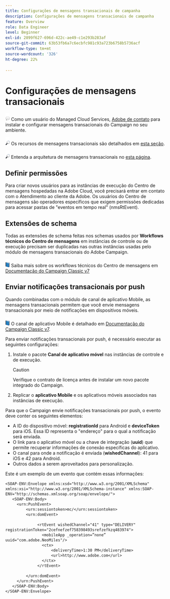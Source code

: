 ```yaml
---
title: Configurações de mensagens transacionais de campanha
description: Configurações de mensagens transacionais de campanha
feature: Overview
role: Data Engineer
level: Beginner
exl-id: 2899f627-696d-422c-ae49-c1e293b283af
source-git-commit: 63b53fb6a7c6ecbfc981c93a723b6758b5736acf
workflow-type: tm+mt
source-wordcount: '326'
ht-degree: 22%

---
```


# Configurações de mensagens transacionais

![](../assets/do-not-localize/speech.png)  Como um usuário do Managed Cloud Services, [Adobe de contato](../start/campaign-faq.md#support) para instalar e configurar mensagens transacionais do Campaign no seu ambiente.

![](../assets/do-not-localize/glass.png) Os recursos de mensagens transacionais são detalhados em [esta seção](../send/transactional.md).

![](../assets/do-not-localize/glass.png) Entenda a arquitetura de mensagens transacionais no [esta página](../dev/architecture.md).

## Definir permissões

Para criar novos usuários para as instâncias de execução do Centro de mensagens hospedadas na Adobe Cloud, você precisará entrar em contato com o Atendimento ao cliente da Adobe. Os usuários do Centro de mensagens são operadores específicos que exigem permissões dedicadas para acessar pastas de &quot;eventos em tempo real&quot; (nmsRtEvent).

## Extensões de schema

Todas as extensões de schema feitas nos schemas usados por **Workflows técnicos do Centro de mensagens** em instâncias de controle ou de execução precisam ser duplicadas nas outras instâncias usadas pelo módulo de mensagens transacionais do Adobe Campaign.

![](../assets/do-not-localize/book.png) Saiba mais sobre os workflows técnicos do Centro de mensagens em [Documentação do Campaign Classic v7](https://experienceleague.adobe.com/docs/campaign-classic/using/transactional-messaging/configure-transactional-messaging/additional-configurations.html#technical-workflows)

## Enviar notificações transacionais por push

Quando combinadas com o módulo de canal de aplicativo Mobile, as mensagens transacionais permitem que você envie mensagens transacionais por meio de notificações em dispositivos móveis.

![](../assets/do-not-localize/book.png) O canal de aplicativo Mobile é detalhado em [Documentação do Campaign Classic v7](https://experienceleague.adobe.com/docs/campaign-classic/using/sending-messages/sending-push-notifications/about-mobile-app-channel.html?lang=en#sending-messages).

Para enviar notificações transacionais por push, é necessário executar as seguintes configurações:

1. Instale o pacote **Canal de aplicativo móvel** nas instâncias de controle e de execução.

   >[!CAUTION]
   >
   >Verifique o contrato de licença antes de instalar um novo pacote integrado do Campaign.

1. Replicar o **aplicativo Mobile** e os aplicativos móveis associados nas instâncias de execução.

Para que o Campaign envie notificações transacionais por push, o evento deve conter os seguintes elementos:

* A ID do dispositivo móvel: **registrationId** para Android e **deviceToken** para iOS. Essa ID representa o &quot;endereço&quot; para o qual a notificação será enviada.
* O link para o aplicativo móvel ou a chave de integração (**uuid**) que permite recuperar informações de conexão específicas do aplicativo.
* O canal para onde a notificação é enviada (**wishedChannel**): 41 para iOS e 42 para Android.
* Outros dados a serem aproveitados para personalização.

Este é um exemplo de um evento que contém essas informações:

```
<SOAP-ENV:Envelope xmlns:xsd="http://www.w3.org/2001/XMLSchema" xmlns:xsi="http://www.w3.org/2001/XMLSchema-instance" xmlns:SOAP-ENV="http://schemas.xmlsoap.org/soap/envelope/">
   <SOAP-ENV:Body>
     <urn:PushEvent>
         <urn:sessiontoken>mc/</urn:sessiontoken>
         <urn:domEvent>

              <rtEvent wishedChannel="41" type="DELIVERY" registrationToken="2cefnefzef758398493srefzefkzq483974">
                <mobileApp _operation=”none” uuid="com.adobe.NeoMiles"/>
                <ctx>
                    <deliveryTime>1:30 PM</deliveryTime>
                    <url>http://www.adobe.com</url>
                </ctx>
              </rtEvent>

         </urn:domEvent>
     </urn:PushEvent>           
   </SOAP-ENV:Body>
</SOAP-ENV:Envelope>
```
